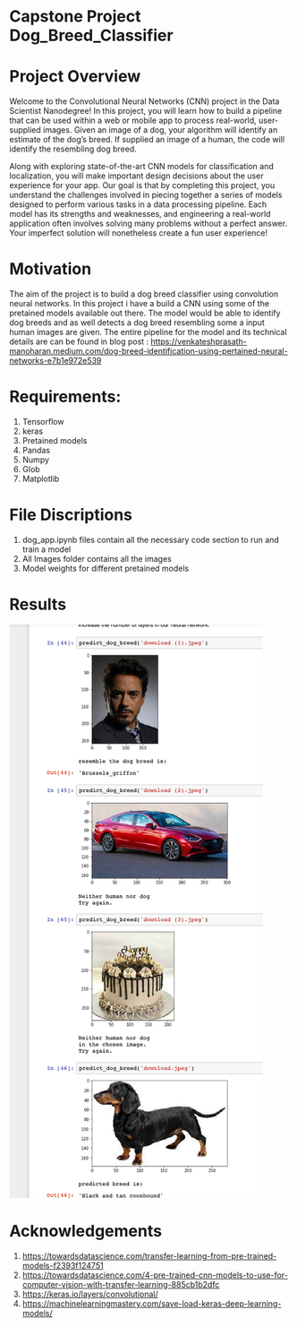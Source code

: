 # Capstone Project Dog_Breed_Classifier

# Project Overview
Welcome to the Convolutional Neural Networks (CNN) project in the Data Scientist Nanodegree! In this project, you will learn how to build a pipeline that can be used within a web or mobile app to process real-world, user-supplied images. Given an image of a dog, your algorithm will identify an estimate of the dog’s breed. If supplied an image of a human, the code will identify the resembling dog breed.

Along with exploring state-of-the-art CNN models for classification and localization, you will make important design decisions about the user experience for your app. Our goal is that by completing this project, you understand the challenges involved in piecing together a series of models designed to perform various tasks in a data processing pipeline. Each model has its strengths and weaknesses, and engineering a real-world application often involves solving many problems without a perfect answer. Your imperfect solution will nonetheless create a fun user experience!

# Motivation
The aim of the project is to build a dog breed classifier using convolution neural networks. In this project i have a build a CNN using some of the pretained models available out there. The model would be able to identify dog breeds and as well detects a dog breed resembling some a input human images are given.
The entire pipeline for the model and its technical details are can be found in blog post : https://venkateshprasath-manoharan.medium.com/dog-breed-identification-using-pertained-neural-networks-e7b1e972e539

# Requirements:
1. Tensorflow
2. keras
3. Pretained models 
4. Pandas
5. Numpy
6. Glob
7. Matplotlib

# File Discriptions
1. dog_app.ipynb files contain all the necessary code section to run and train a model
2. All Images folder contains all the images 
3. Model weights for different pretained models 

# Results
![alt text](https://github.com/Venky0892/Dog_Breed_Classifier/blob/main/Screenshot%202021-08-29%20at%204.54.36%20PM.png)



# Acknowledgements 
1. https://towardsdatascience.com/transfer-learning-from-pre-trained-models-f2393f124751
2. https://towardsdatascience.com/4-pre-trained-cnn-models-to-use-for-computer-vision-with-transfer-learning-885cb1b2dfc
3. https://keras.io/layers/convolutional/
4. https://machinelearningmastery.com/save-load-keras-deep-learning-models/

